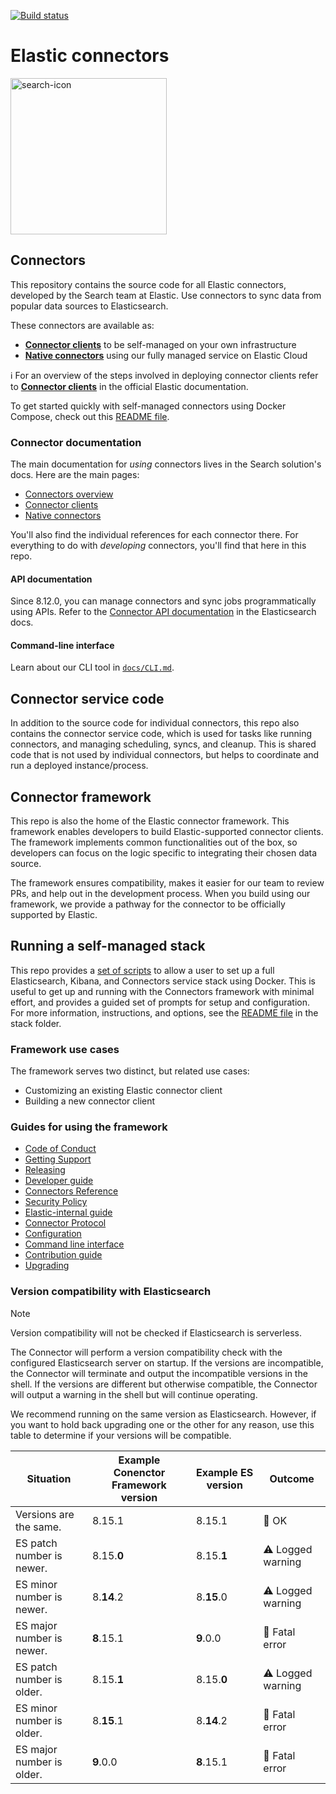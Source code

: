 [![Build status](https://badge.buildkite.com/a1319036cb613e63515320f44b187cd233771715c811d3dc7a.svg)](https://buildkite.com/elastic/connectors)
# Elastic connectors

<img width="250" alt="search-icon" src="https://github.com/elastic/connectors/assets/32779855/2f594d89-7369-4c49-994a-1d67eefce436">

## Connectors

This repository contains the source code for all Elastic connectors, developed by the Search team at Elastic.
Use connectors to sync data from popular data sources to Elasticsearch.

These connectors are available as:
- [**Connector clients**](https://www.elastic.co/guide/en/enterprise-search/current/build-connector.html) to be self-managed on your own infrastructure
- [**Native connectors**](https://www.elastic.co/guide/en/enterprise-search/current/native-connectors.html) using our fully managed service on Elastic Cloud

ℹ️ For an overview of the steps involved in deploying connector clients refer to [**Connector clients**](https://www.elastic.co/guide/en/enterprise-search/current/build-connector.html) in the official Elastic documentation.

To get started quickly with self-managed connectors using Docker Compose, check out this [README file](./scripts/stack/README.md).

### Connector documentation

The main documentation for _using_ connectors lives in the Search solution's docs.
Here are the main pages:

- [Connectors overview](https://www.elastic.co/guide/en/enterprise-search/current/connectors.html)
- [Connector clients](https://www.elastic.co/guide/en/enterprise-search/current/build-connector.html)
- [Native connectors](https://www.elastic.co/guide/en/enterprise-search/current/native-connectors.html)

You'll also find the individual references for each connector there.
For everything to do with _developing_ connectors, you'll find that here in this repo.

#### API documentation

Since 8.12.0, you can manage connectors and sync jobs programmatically using APIs.
Refer to the [Connector API documentation](https://www.elastic.co/guide/en/elasticsearch/reference/current/connector-apis.html) in the Elasticsearch docs.

#### Command-line interface

Learn about our CLI tool in [`docs/CLI.md`](./docs/CLI.md).

## Connector service code

In addition to the source code for individual connectors, this repo also contains the connector service code, which is used for tasks like running connectors, and managing scheduling, syncs, and cleanup.
This is shared code that is not used by individual connectors, but helps to coordinate and run a deployed instance/process.

## Connector framework

This repo is also the home of the Elastic connector framework. This framework enables developers to build Elastic-supported connector clients.
The framework implements common functionalities out of the box, so developers can focus on the logic specific to integrating their chosen data source.

The framework ensures compatibility, makes it easier for our team to review PRs, and help out in the development process. When you build using our framework, we provide a pathway for the connector to be officially supported by Elastic.

## Running a self-managed stack

This repo provides a [set of scripts](./scripts/stack) to allow a user to set up a full Elasticsearch, Kibana, and Connectors service stack using Docker.
This is useful to get up and running with the Connectors framework with minimal effort, and provides a guided set of prompts for setup and configuration.
For more information, instructions, and options, see the [README file](./scripts/stack/README.md) in the stack folder.

### Framework use cases

The framework serves two distinct, but related use cases:

- Customizing an existing Elastic connector client
- Building a new connector client

### Guides for using the framework

- [Code of Conduct](https://www.elastic.co/community/codeofconduct)
- [Getting Support](docs/SUPPORT.md)
- [Releasing](docs/RELEASING.md)
- [Developer guide](docs/DEVELOPING.md)
- [Connectors Reference](docs/REFERENCE.md)
- [Security Policy](docs/SECURITY.md)
- [Elastic-internal guide](docs/INTERNAL.md)
- [Connector Protocol](docs/CONNECTOR_PROTOCOL.md)
- [Configuration](docs/CONFIG.md)
- [Command line interface](docs/CLI.md)
- [Contribution guide](docs/CONTRIBUTING.md)
- [Upgrading](docs/UPGRADING.md)

### Version compatibility with Elasticsearch

> [!NOTE]
> Version compatibility will not be checked if Elasticsearch is serverless.

The Connector will perform a version compatibility check with the configured Elasticsearch server on startup.
If the versions are incompatible, the Connector will terminate and output the incompatible versions in the shell.
If the versions are different but otherwise compatible, the Connector will output a warning in the shell but will continue operating.

We recommend running on the same version as Elasticsearch.
However, if you want to hold back upgrading one or the other for any reason, use this table to determine if your versions will be compatible.

| Situation                 | Example Conenctor Framework version | Example ES version | Outcome |
| ------------------------- |-------------------------------------|--------------------| ------- |
| Versions are the same.    | 8.15.1                              | 8.15.1             | 💚 OK      |
| ES patch number is newer. | 8.15.__0__                          | 8.15.__1__         | ⚠️ Logged warning      |
| ES minor number is newer. | 8.__14__.2                          | 8.__15__.0         | ⚠️ Logged warning      |
| ES major number is newer. | __8__.15.1                          | __9__.0.0          | 🚫 Fatal error      |
| ES patch number is older. | 8.15.__1__                          | 8.15.__0__         | ⚠️ Logged warning      |
| ES minor number is older. | 8.__15__.1                          | 8.__14__.2         | 🚫 Fatal error      |
| ES major number is older. | __9__.0.0                           | __8__.15.1         | 🚫 Fatal error      |

